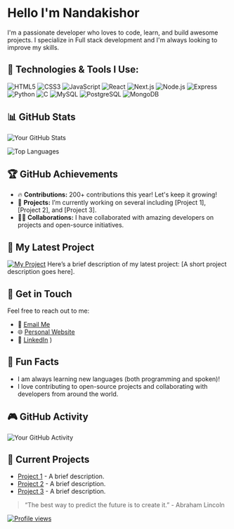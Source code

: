 # Hello I'm Nandakishor 

I'm a passionate developer who loves to code, learn, and build awesome projects. I specialize in Full stack development and I'm always looking to improve my skills.

## 🔧 Technologies & Tools I Use:

![HTML5](https://img.shields.io/badge/-HTML5-FF6A00?style=flat&logo=html5&logoColor=white)
![CSS3](https://img.shields.io/badge/-CSS3-1572B6?style=flat&logo=css3&logoColor=white)
![JavaScript](https://img.shields.io/badge/-JavaScript-F7DF1E?style=flat&logo=javascript&logoColor=black)
![React](https://img.shields.io/badge/-React-61DAFB?style=flat&logo=react&logoColor=black)
![Next.js](https://img.shields.io/badge/-Next.js-000000?style=flat&logo=next.js&logoColor=white)
![Node.js](https://img.shields.io/badge/-Node.js-339933?style=flat&logo=node.js&logoColor=white)
![Express](https://img.shields.io/badge/-Express-000000?style=flat&logo=express&logoColor=white)
![Python](https://img.shields.io/badge/-Python-3776AB?style=flat&logo=python&logoColor=white)
![C](https://img.shields.io/badge/-C-A8B9CC?style=flat&logo=c&logoColor=black)
![MySQL](https://img.shields.io/badge/-MySQL-4479A1?style=flat&logo=mysql&logoColor=white)
![PostgreSQL](https://img.shields.io/badge/-PostgreSQL-336791?style=flat&logo=postgresql&logoColor=white)
![MongoDB](https://img.shields.io/badge/-MongoDB-47A248?style=flat&logo=mongodb&logoColor=white)

## 📊 GitHub Stats

![Your GitHub Stats](https://github-readme-stats.vercel.app/api?username=SilentCodeSage&show_icons=true&hide_title=true&count_private=true&hide=prs&theme=radical)

![Top Languages](https://github-readme-stats.vercel.app/api/top-langs/?username=SilentCodeSage&layout=compact&theme=radical)

## 🏆 GitHub Achievements

- 🔥 **Contributions:** 200+ contributions this year! Let's keep it growing! 
- 🌱 **Projects:** I’m currently working on several including [Project 1], [Project 2], and [Project 3].
- 👨‍💻 **Collaborations:** I have collaborated with amazing developers on projects and open-source initiatives.

## 🚀 My Latest Project

[![My Project](https://img.shields.io/badge/Project-Name-green?style=flat-square)](https://github.com/yourusername/yourproject)
Here’s a brief description of my latest project: [A short project description goes here].

## 📧 Get in Touch

Feel free to reach out to me:

- 📧 [Email Me](mailto:nandunandakishor345@gmail.com)
- 🌐 [Personal Website](https://silentcodesage.github.io/PersonalWebsite/)
- 📝 [LinkedIn](https://www.linkedin.com/in/nandakishor-a-s-3b765a23a/)
)

## 🎉 Fun Facts

- I am always learning new languages (both programming and spoken)!
- I love contributing to open-source projects and collaborating with developers from around the world.

## 🎮 GitHub Activity

![Your GitHub Activity](https://github-readme-activity-graph.cyclic.app/graph?username=SilentCodeSage&theme=github)


## 💼 Current Projects

- [Project 1](https://github.com/yourusername/project1) - A brief description.
- [Project 2](https://github.com/yourusername/project2) - A brief description.
- [Project 3](https://github.com/yourusername/project3) - A brief description.

> “The best way to predict the future is to create it.” - Abraham Lincoln

[![Profile views](https://komarev.com/ghpvc/?username=SilentCodeSage)](https://github.com/SilentCodeSage)
